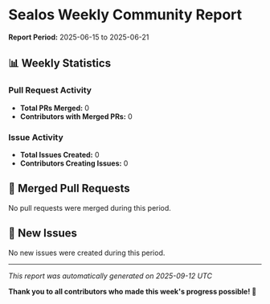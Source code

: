 # Sealos Weekly Community Report

**Report Period:** 2025-06-15 to 2025-06-21

## 📊 Weekly Statistics

### Pull Request Activity

- **Total PRs Merged:** 0
- **Contributors with Merged PRs:** 0

### Issue Activity

- **Total Issues Created:** 0
- **Contributors Creating Issues:** 0

## 🚀 Merged Pull Requests

No pull requests were merged during this period.

## 🐛 New Issues

No new issues were created during this period.

---

*This report was automatically generated on 2025-09-12 UTC*

**Thank you to all contributors who made this week's progress possible! 🎉**
